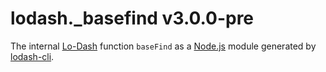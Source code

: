 # lodash._basefind v3.0.0-pre

The internal [Lo-Dash](https://lodash.com/) function `baseFind` as a [Node.js](http://nodejs.org/) module generated by [lodash-cli](https://www.npmjs.com/package/lodash-cli).
